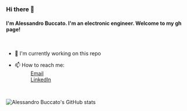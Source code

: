 ### Hi there 👋 <br>
#### I'm Alessandro Buccato. I'm an electronic engineer. Welcome to my gh page! <br>

<br>

- 🔭 I'm currently working on this repo <br>

- 📫 How to reach me: <br>
&nbsp;&nbsp;&nbsp;&nbsp;&nbsp;&nbsp;&nbsp;&nbsp;&nbsp;&nbsp; [Email](a.buccato@gmail.com) <br>
&nbsp;&nbsp;&nbsp;&nbsp;&nbsp;&nbsp;&nbsp;&nbsp;&nbsp;&nbsp; [LinkedIn](https://www.linkedin.com/in/bcclsn/) <br>
 
<br> 
 
![Alessandro Buccato's GitHub stats](https://github-readme-stats.vercel.app/api?username=bcclsn&count_private=true&show_icons=true&theme=tokyonight&include_all_commits=true)
